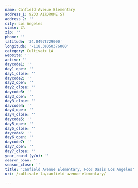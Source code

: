 ```yaml
---
name: Canfield Avenue Elementary
address_1: 9233 AIRDROME ST
address_2: ''
city: Los Angeles
state: CA
zip: ''
phone: ''
latitude: '34.04978729000'
longitude: '-118.39050376000'
category: Cultivate LA
website: ''
active: ''
daycode1: ''
day1_open: ''
day1_close: ''
daycode2: ''
day2_open: ''
day2_close: ''
daycode3: ''
day3_open: ''
day3_close: ''
daycode4: ''
day4_open: ''
day4_close: ''
daycode5: ''
day5_open: ''
day5_close: ''
daycode6: ''
day6_open: ''
daycode7: ''
day7_open: ''
day7_close: ''
year_round (y/n): ''
season_open: ''
season_close: ''
title: 'Canfield Avenue Elementary, Food Oasis Los Angeles'
uri: /cultivate-la/canfield-avenue-elementary/

---
```

